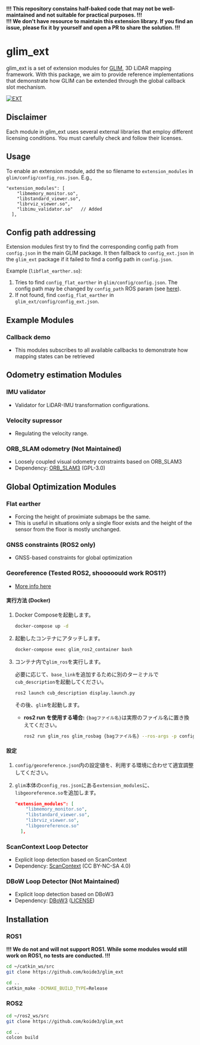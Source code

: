 **!!! This repository constains half-baked code that may not be well-maintained and not suitable for practical purposes. !!!**  
**!!! We don't have resource to maintain this extension library. If you find an issue, please fix it by yourself and open a PR to share the solution. !!!**

# glim_ext

glim_ext is a set of extension modules for [GLIM](https://github.com/koide3/glim), 3D LiDAR mapping framework. With this package, we aim to provide reference implementations that demonstrate how GLIM can be extended through the global callback slot mechanism. 

[![EXT](https://github.com/koide3/glim_ext/actions/workflows/build.yml/badge.svg)](https://github.com/koide3/glim_ext/actions/workflows/build.yml)

## Disclaimer

Each module in glim_ext uses several external libraries that employ different licensing conditions. You must carefully check and follow their licenses.

## Usage

To enable an extension module, add the so filename to `extension_modules` in `glim/config/config_ros.json`. E.g., 

```
"extension_modules": [
    "libmemory_monitor.so",
    "libstandard_viewer.so",
    "librviz_viewer.so",
    "libimu_validator.so"   // Added
  ],
```


## Config path addressing

Extension modules first try to find the corresponding config path from `config.json` in the main GLIM package. It then fallback to `config_ext.json` in the `glim_ext` package if it failed to find a config path in `config.json`.

Example (`libflat_earther.so`):

1. Tries to find `config_flat_earther` in `glim/config/config.json`. The config path may be changed by `config_path` ROS param (see [here](https://koide3.github.io/glim/quickstart.html#configuration-files)).
2. If not found, find `config_flat_earther` in `glim_ext/config/config_ext.json`.


## Example Modules

### Callback demo
- This modules subscribes to all available callbacks to demonstrate how mapping states can be retrieved

## Odometry estimation Modules

### IMU validator
- Validator for LiDAR-IMU transformation configurations.

### Velocity supressor
- Regulating the velocity range.

### ORB_SLAM odometry (Not Maintained)
- Loosely coupled visual odometry constraints based on ORB_SLAM3
- Dependency: [ORB_SLAM3](https://github.com/UZ-SLAMLab/ORB_SLAM3) (GPL-3.0)

## Global Optimization Modules

### Flat earther
- Forcing the height of proximiate submaps be the same.
- This is useful in situations only a single floor exists and the height of the sensor from the floor is mostly unchanged.

### GNSS constraints (ROS2 only)
- GNSS-based constraints for global optimization

### Georeference (Tested ROS2, shooooould work ROS1?)
- [More info here](modules/mapping/georeference/README.md)

#### 実行方法 (Docker)

1.  Docker Composeを起動します。
    ```bash
    docker-compose up -d
    ```

2.  起動したコンテナにアタッチします。
    ```bash
    docker-compose exec glim_ros2_container bash
    ```

3.  コンテナ内で`glim_ros`を実行します。

    必要に応じて、`base_link`を追加するために別のターミナルで`cub_description`を起動してください。
    ```bash
    ros2 launch cub_description display.launch.py
    ```

    その後、`glim`を起動します。
    - **ros2 run を使用する場合:** `{bagファイル名}`は実際のファイル名に置き換えてください。
        ```bash
        ros2 run glim_ros glim_rosbag {bagファイル名} --ros-args -p config_path:=/glim/config
        ```

#### 設定

1.  `config/georeference.json`内の設定値を、利用する環境に合わせて適宜調整してください。

2.  `glim`本体の`config_ros.json`にある`extension_modules`に、`libgeoreference.so`を追加します。

    ```json
    "extension_modules": [
        "libmemory_monitor.so",
        "libstandard_viewer.so",
        "librviz_viewer.so",
        "libgeoreference.so"
      ],
    ```


### ScanContext Loop Detector
- Explicit loop detection based on ScanContext
- Dependency: [ScanContext](https://github.com/irapkaist/scancontext) (CC BY-NC-SA 4.0)

### DBoW Loop Detector (Not Maintained)
- Explicit loop detection based on DBoW3
- Dependency: [DBoW3](https://github.com/rmsalinas/DBow3) ([LICENSE](https://github.com/rmsalinas/DBow3/blob/master/LICENSE.txt))

## Installation

### ROS1

**!!! We do not and will not support ROS1. While some modules would still work on ROS1, no tests are conducted. !!!**

```bash
cd ~/catkin_ws/src
git clone https://github.com/koide3/glim_ext

cd ..
catkin_make -DCMAKE_BUILD_TYPE=Release
```

### ROS2

```bash
cd ~/ros2_ws/src
git clone https://github.com/koide3/glim_ext

cd ..
colcon build
```

